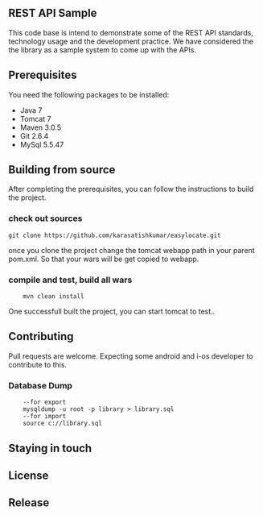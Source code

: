 ## REST API Sample
This code base is intend to demonstrate some of the REST API standards, technology usage and the development practice. We have considered the the library as a sample system to come up with the APIs.


## Prerequisites
You need the following packages to be installed:
* Java 7
* Tomcat 7
* Maven 3.0.5
* Git 2.6.4
* MySql 5.5.47

## Building from source
After completing the prerequisites, you can follow the instructions to build the project.

### check out sources

	git clone https://github.com/karasatishkumar/easylocate.git

once you clone the project change the tomcat webapp path in your parent pom.xml. So that your wars will be get copied to webapp.	

### compile and test, build all wars

		mvn clean install

One successfull built the project, you can start tomcat to test..

## Contributing
Pull requests are welcome. Expecting some android and i-os developer to contribute to this.

### Database Dump

		--for export
		mysqldump -u root -p library > library.sql
		--for import
		source c://library.sql

## Staying in touch

## License

## Release



